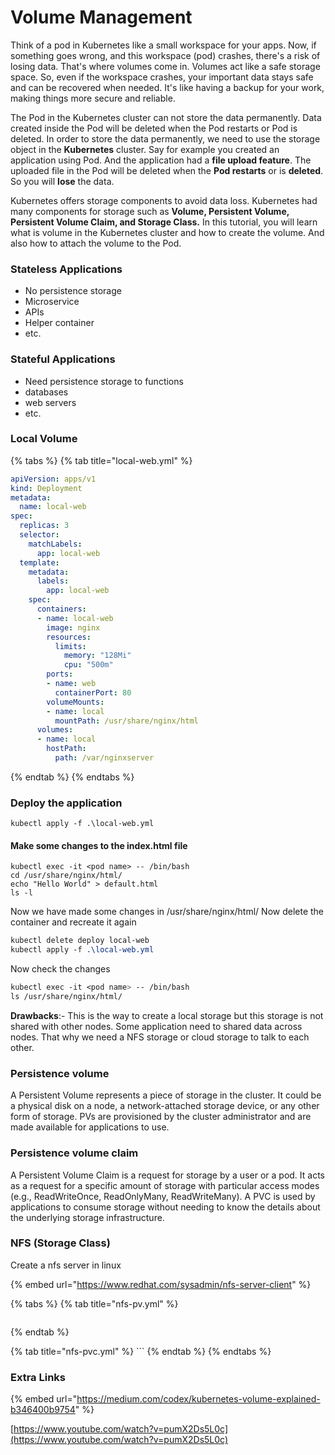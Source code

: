 # Volume Management

Think of a pod in Kubernetes like a small workspace for your apps. Now, if something goes wrong, and this workspace (pod) crashes, there's a risk of losing data. That's where volumes come in. Volumes act like a safe storage space. So, even if the workspace crashes, your important data stays safe and can be recovered when needed. It's like having a backup for your work, making things more secure and reliable.

The Pod in the Kubernetes cluster can not store the data permanently. Data created inside the Pod will be deleted when the Pod restarts or Pod is deleted. In order to store the data permanently, we need to use the storage object in the **Kubernetes** cluster. Say for example you created an application using Pod. And the application had a **file upload feature**. The uploaded file in the Pod will be deleted when the **Pod restarts** or is **deleted**. So you will **lose** the data.

Kubernetes offers storage components to avoid data loss. Kubernetes had many components for storage such as **Volume, Persistent Volume, Persistent Volume Claim, and Storage Class.** In this tutorial, you will learn what is volume in the Kubernetes cluster and how to create the volume. And also how to attach the volume to the Pod.



### Stateless Applications

* No persistence storage
* Microservice
* APIs
* Helper container
* etc.

### Stateful Applications

* Need persistence storage to functions
* databases
* web servers
* etc.



### Local Volume

{% tabs %}
{% tab title="local-web.yml" %}
```yaml
apiVersion: apps/v1
kind: Deployment
metadata:
  name: local-web
spec:
  replicas: 3
  selector:
    matchLabels:
      app: local-web
  template:
    metadata:
      labels:
        app: local-web
    spec:
      containers:
      - name: local-web
        image: nginx
        resources:
          limits:
            memory: "128Mi"
            cpu: "500m"
        ports:
        - name: web
          containerPort: 80
        volumeMounts:
        - name: local
          mountPath: /usr/share/nginx/html
      volumes:
      - name: local
        hostPath: 
          path: /var/nginxserver
```
{% endtab %}
{% endtabs %}

### Deploy the application

```
kubectl apply -f .\local-web.yml
```

#### Make some changes to the index.html file

```
kubectl exec -it <pod name> -- /bin/bash
cd /usr/share/nginx/html/
echo "Hello World" > default.html
ls -l
```

Now we have made some changes in /usr/share/nginx/html/ Now delete the container and recreate it again

```css
kubectl delete deploy local-web
kubectl apply -f .\local-web.yml
```

Now check the changes

```css
kubectl exec -it <pod name> -- /bin/bash
ls /usr/share/nginx/html/
```

**Drawbacks**:- This is the way to create a local storage but this storage is not shared with other nodes. Some application need to shared data across nodes. That why we need a NFS storage or cloud storage to talk to each other.

### Persistence volume

A Persistent Volume represents a piece of storage in the cluster. It could be a physical disk on a node, a network-attached storage device, or any other form of storage. PVs are provisioned by the cluster administrator and are made available for applications to use.

### Persistence volume claim

A Persistent Volume Claim is a request for storage by a user or a pod. It acts as a request for a specific amount of storage with particular access modes (e.g., ReadWriteOnce, ReadOnlyMany, ReadWriteMany). A PVC is used by applications to consume storage without needing to know the details about the underlying storage infrastructure.

### NFS (Storage Class)

Create a nfs server in linux

{% embed url="https://www.redhat.com/sysadmin/nfs-server-client" %}

{% tabs %}
{% tab title="nfs-pv.yml" %}
```
```
{% endtab %}

{% tab title="nfs-pvc.yml" %}
\`\`\`
{% endtab %}
{% endtabs %}



### Extra Links

{% embed url="https://medium.com/codex/kubernetes-volume-explained-b346400b9754" %}

[https://www.youtube.com/watch?v=pumX2Ds5L0c](https://www.youtube.com/watch?v=pumX2Ds5L0c)
